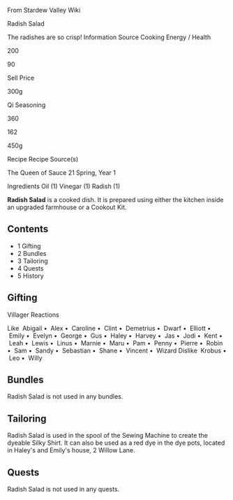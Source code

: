 From Stardew Valley Wiki

Radish Salad

The radishes are so crisp! Information Source Cooking Energy / Health

200

90

Sell Price

300g

Qi Seasoning

360

162

450g

Recipe Recipe Source(s)

The Queen of Sauce 21 Spring, Year 1

Ingredients Oil (1) Vinegar (1) Radish (1)

**Radish Salad** is a cooked dish. It is prepared using either the kitchen inside an upgraded farmhouse or a Cookout Kit.

## Contents

- 1 Gifting
- 2 Bundles
- 3 Tailoring
- 4 Quests
- 5 History

## Gifting

Villager Reactions

Like  Abigail •  Alex •  Caroline •  Clint •  Demetrius •  Dwarf •  Elliott •  Emily •  Evelyn •  George •  Gus •  Haley •  Harvey •  Jas •  Jodi •  Kent •  Leah •  Lewis •  Linus •  Marnie •  Maru •  Pam •  Penny •  Pierre •  Robin •  Sam •  Sandy •  Sebastian •  Shane •  Vincent •  Wizard Dislike  Krobus •  Leo •  Willy

## Bundles

Radish Salad is not used in any bundles.

## Tailoring

Radish Salad is used in the spool of the Sewing Machine to create the dyeable Silky Shirt. It can also be used as a red dye in the dye pots, located in Haley's and Emily's house, 2 Willow Lane.

## Quests

Radish Salad is not used in any quests.